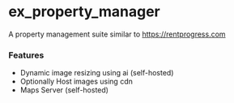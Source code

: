 # ex_property_manager

A property management suite similar to https://rentprogress.com

### Features
* Dynamic image resizing using ai (self-hosted)
* Optionally Host images using cdn
* Maps Server (self-hosted)
